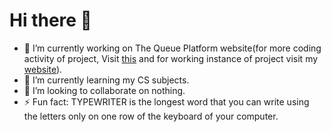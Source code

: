 <h1> Hi there 👋 </h1>

- 🔭 I’m currently working on The Queue Platform website(for more coding activity of project, Visit <a href = "https://github.com/shrey333/shrey333.github.io">this</a> and for working instance of project visit my <a href="shrey333.github.io">website</a>).
- 🌱 I’m currently learning my CS subjects.
- 👯 I’m looking to collaborate on nothing.
- ⚡ Fun fact: TYPEWRITER is the longest word that you can write using the letters only on one row of the keyboard of your computer.
